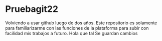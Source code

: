 # Pruebagit22
Volviendo a usar github luego de dos años. Este repositorio es solamente para familiarizarme con las funciones de la plataforma para subir con facilidad mis trabajos a futuro. 
Hola que tal
Se guardan cambios
